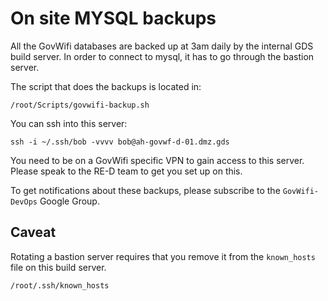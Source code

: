 # On site MYSQL backups

All the GovWifi databases are backed up at 3am daily by the internal GDS build server.
In order to connect to mysql, it has to go through the bastion server.

The script that does the backups is located in: 

`/root/Scripts/govwifi-backup.sh`

You can ssh into this server:

`ssh -i ~/.ssh/bob -vvvv bob@ah-govwf-d-01.dmz.gds`

You need to be on a GovWifi specific VPN to gain access to this server.
Please speak to the RE-D team to get you set up on this.

To get notifications about these backups, please subscribe to the `GovWifi-DevOps` Google Group.

## Caveat 

Rotating a bastion server requires that you remove it from the `known_hosts` file on this build server.

`/root/.ssh/known_hosts`
